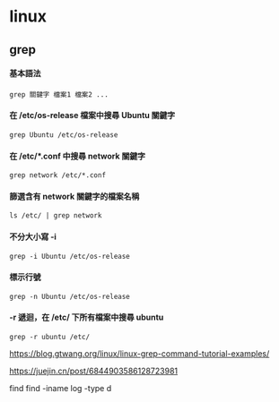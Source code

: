 # linux
## grep
#### 基本語法
```
grep 關鍵字 檔案1 檔案2 ...
```
#### 在 /etc/os-release 檔案中搜尋 Ubuntu 關鍵字
```
grep Ubuntu /etc/os-release
```
#### 在 /etc/*.conf 中搜尋 network 關鍵字
```
grep network /etc/*.conf
```
#### 篩選含有 network 關鍵字的檔案名稱
```
ls /etc/ | grep network
```
#### 不分大小寫 -i
```
grep -i Ubuntu /etc/os-release
```
#### 標示行號
```
grep -n Ubuntu /etc/os-release
```
#### -r 遞迴，在 /etc/ 下所有檔案中搜尋 ubuntu 
```
grep -r ubuntu /etc/
```
https://blog.gtwang.org/linux/linux-grep-command-tutorial-examples/

https://juejin.cn/post/6844903586128723981

find
find -iname log -type d

